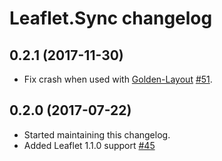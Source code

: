 # Leaflet.Sync changelog

## 0.2.1 (2017-11-30)
 - Fix crash when used with [Golden-Layout](http://golden-layout.com/) [#51](https://github.com/jieter/Leaflet.Sync/pull/51).

## 0.2.0 (2017-07-22)
 - Started maintaining this changelog.
 - Added Leaflet 1.1.0 support [#45](https://github.com/jieter/Leaflet.Sync/pull/45#https://github.com/jieter/Leaflet.Sync/pull/45)
